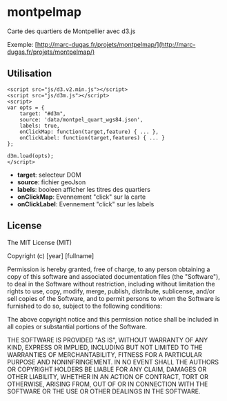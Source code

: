 # montpelmap #


Carte des quartiers de Montpellier avec d3.js

Exemple: [http://marc-dugas.fr/projets/montpelmap/](http://marc-dugas.fr/projets/montpelmap/)


## Utilisation ##


<body>
	<div class="container" id="d3m"></div>

	<script src="js/d3.v2.min.js"></script>
	<script src="js/d3m.js"></script>
	<script>
	var opts = {
		target: "#d3m",
		source: 'data/montpel_quart_wgs84.json',
		labels: true,
		onClickMap: function(target,feature) { ... },
		onClickLabel: function(target,features) { ... }
	};

	d3m.load(opts);
	</script>
</body>


- **target**: selecteur DOM
- **source**: fichier geoJson
- **labels**: booleen afficher les titres des quartiers
- **onClickMap**: Evennement "click" sur la carte
- **onClickLabel**: Evennement "click" sur les labels

## License ##

The MIT License (MIT)

Copyright (c) [year] [fullname]

Permission is hereby granted, free of charge, to any person obtaining a copy of
this software and associated documentation files (the "Software"), to deal in
the Software without restriction, including without limitation the rights to
use, copy, modify, merge, publish, distribute, sublicense, and/or sell copies of
the Software, and to permit persons to whom the Software is furnished to do so,
subject to the following conditions:

The above copyright notice and this permission notice shall be included in all
copies or substantial portions of the Software.

THE SOFTWARE IS PROVIDED "AS IS", WITHOUT WARRANTY OF ANY KIND, EXPRESS OR
IMPLIED, INCLUDING BUT NOT LIMITED TO THE WARRANTIES OF MERCHANTABILITY, FITNESS
FOR A PARTICULAR PURPOSE AND NONINFRINGEMENT. IN NO EVENT SHALL THE AUTHORS OR
COPYRIGHT HOLDERS BE LIABLE FOR ANY CLAIM, DAMAGES OR OTHER LIABILITY, WHETHER
IN AN ACTION OF CONTRACT, TORT OR OTHERWISE, ARISING FROM, OUT OF OR IN
CONNECTION WITH THE SOFTWARE OR THE USE OR OTHER DEALINGS IN THE SOFTWARE.